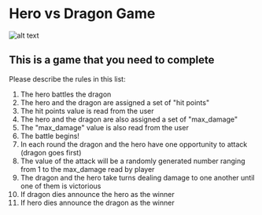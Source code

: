 # Hero vs Dragon Game

![alt text](https://cinemasiren.com/wp-content/uploads/2014/06/Viking-vs-Dragon.jpg "Mighty Hero vs Evil Dragon")

## This is a game that you need to complete

Please describe the rules in this list:
1. The hero battles the dragon
2. The hero and the dragon are assigned a set of "hit points"
3. The hit points value is read from the user
4. The hero and the dragon are also assigned a set of "max_damage"
5. The "max_damage" value is also read from the user
6. The battle begins!
7. In each round the dragon and the hero have one opportunity to attack (dragon goes first)
8. The value of the attack will be a randomly generated number ranging from 1 to the max_damage read by player
9. The dragon and the hero take turns dealing damage to one another until one of them is victorious
10. If dragon dies announce the hero as the winner
11. If hero dies announce the dragon as the winner

